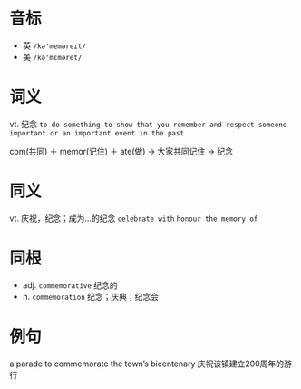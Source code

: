 # 音标

- 英 `/kə'meməreɪt/`
- 美 `/kə'mɛməret/`

# 词义

vt. 纪念
`to do something to show that you remember and respect someone important or an important event in the past`



com(共同) ＋ memor(记住) ＋ ate(做) → 大家共同记住 → 纪念

# 同义

vt. 庆祝，纪念；成为…的纪念
`celebrate with` `honour the memory of`

# 同根

- adj. `commemorative` 纪念的
- n. `commemoration` 纪念；庆典；纪念会

# 例句

a parade to commemorate the town’s bicentenary
庆祝该镇建立200周年的游行



